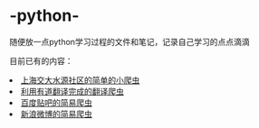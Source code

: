 # -python-
随便放一点python学习过程的文件和笔记，记录自己学习的点点滴滴
<p>目前已有的内容：
  <li><a href="https://github.com/sgjzfzzf/sgjzfzzf_python/blob/master/DevSjtuSpider.py">上海交大水源社区的简单的小爬虫</a></li>
  <li><a href="https://github.com/sgjzfzzf/sgjzfzzf_python/blob/master/TranslateSpider.py">利用有道翻译完成的翻译爬虫</a></li>
  <li><a href="https://github.com/sgjzfzzf/sgjzfzzf_python/blob/master/TiebaSpider.py">百度贴吧的简易爬虫</a></li>
  <li><a href="https://github.com/sgjzfzzf/sgjzfzzf_python/blob/master/SinaSpider.py">新浪微博的简易爬虫</a></li>
</p>
